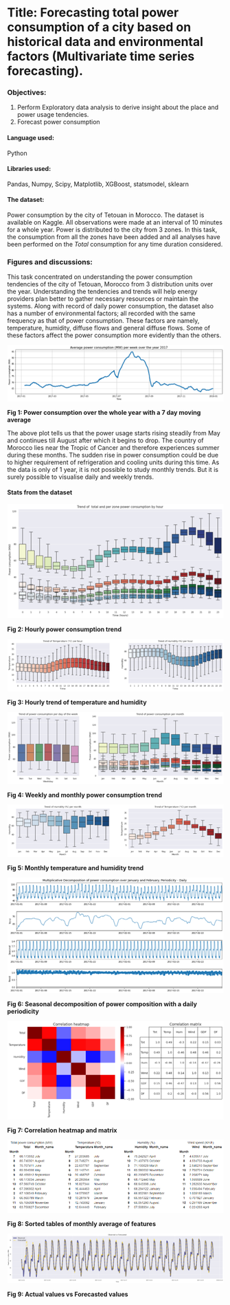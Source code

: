 # Title: Forecasting total power consumption of a city based on historical data and environmental factors (Multivariate time series forecasting).

### Objectives:
1. Perform Exploratory data analysis to derive insight about the place and power usage tendencies.
2. Forecast power consumption

#### Language used:
Python

#### Libraries used:
Pandas, Numpy, Scipy, Matplotlib, XGBoost, statsmodel, sklearn

#### The dataset:
Power consumption by the city of Tetouan in Morocco. The dataset is available on Kaggle. All observations were made at an interval of 10 minutes for a whole year. Power is distributed to the city from 3 zones. In this task, the consumption from all the zones have been added and all analyses have been performed on the *Total* consumption for any time duration considered. 


### Figures and discussions:
This task concentrated on understanding the power consumption tendencies of the city of Tetouan, Morocco from 3 distribution units over the year. Understanding the tendencies and trends will help energy providers plan better to gather necessary resources or maintain the systems. Along with record of daily power consumption, the dataset also has a number of environmental factors; all recorded with the same frequency as that of power consumption. These factors are namely, temperature, humidity, diffuse flows and general diffuse flows. Some of these factors affect the power consumption more evidently than the others.

![](https://github.com/rud-ninja/power_consumption/blob/main/images/full_yr_weekly_power.png)

**Fig 1: Power consumption over the whole year with a 7 day moving average**

The above plot tells us that the power usage starts rising steadily from May and continues till August after which it begins to drop. The country of Morocco lies near the Tropic of Cancer and therefore experiences summer during these months. The sudden rise in power consumption could be due to higher requirement of refrigeration and cooling units during this time. As the data is only of 1 year, it is not possible to study monthly trends. But it is surely possible to visualise daily and weekly trends.

#### Stats from the dataset

![](https://github.com/rud-ninja/power_consumption/blob/main/images/power_trend_per_hr.png)

**Fig 2: Hourly power consumption trend**

![](https://github.com/rud-ninja/power_consumption/blob/main/images/temp_hym_per_hr.png)

**Fig 3: Hourly trend of temperature and humidity**

![](https://github.com/rud-ninja/power_consumption/blob/main/images/power_per_wkn_mnth.png)

**Fig 4: Weekly and monthly power consumption trend**

![](https://github.com/rud-ninja/power_consumption/blob/main/images/temp_hum_per_mnth.png)

**Fig 5: Monthly temperature and humidity trend**

![](https://github.com/rud-ninja/power_consumption/blob/main/images/mul_decom_daily.png)

**Fig 6: Seasonal decomposition of power composition with a daily periodicity**

![](https://github.com/rud-ninja/power_consumption/blob/main/images/corr_heatmap.png)

**Fig 7: Correlation heatmap and matrix**

![](https://github.com/rud-ninja/power_consumption/blob/main/images/tables_club.png)

**Fig 8: Sorted tables of monthly average of features**

![](https://github.com/rud-ninja/power_consumption/blob/main/images/forecast.png)

**Fig 9: Actual values vs Forecasted values**
